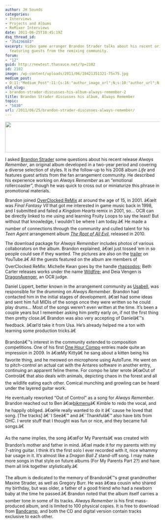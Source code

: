 ```yaml
---
author: JH Sounds
categories:
- Interviews
- Projects and Albums
- ReMixer Interviews
date: 2011-06-25T18:45:19Z
dsq_thread_id:
- "354296883"
excerpt: Video game arranger Brandon Strader talks about his recent original album
  featuring guests from the remixing community.
forum:
- "12"
guid: http://newtest.thasauce.net/?p=2102
id: 2102
image: /wp-content/uploads/2011/06/10421351321-75x75.jpg
medium_post:
- O:11:"Medium_Post":11:{s:16:"author_image_url";N;s:10:"author_url";N;s:11:"byline_name";N;s:12:"byline_email";N;s:10:"cross_link";N;s:2:"id";N;s:21:"follower_notification";N;s:7:"license";N;s:14:"publication_id";N;s:6:"status";N;s:3:"url";N;}
old_slug:
- brandon-strader-discusses-his-album-always-remember-2
title: Brandon Strader discusses his album, Always Remember
topic:
- "5830"
url: /2011/06/25/brandon-strader-discusses-always-remember/
---
```


[<img class="aligncenter size-full wp-image-2105" title="alwaysbanner" src="http://thasauce.net/wp-content/uploads/2011/06/alwaysbanner.png" alt="" width="550" height="100" srcset="http://thasauce.net/wp-content/uploads/2011/06/alwaysbanner.png 550w, http://thasauce.net/wp-content/uploads/2011/06/alwaysbanner-300x54.png 300w, http://thasauce.net/wp-content/uploads/2011/06/alwaysbanner-75x13.png 75w" sizes="(max-width: 550px) 100vw, 550px" />](http://thasauce.net/wp-content/uploads/2011/06/alwaysbanner.png)

I asked [Brandon Strader](http://remix.thasauce.net/mixer/brandon-strader/) some questions about his recent release _Always Remember_, an original album developed in a two-year period and covering a diverse selection of styles. It is the follow-up to his 2008 album _Life_ and features guest artists from the fan arrangement community. He described his experience working on _Always Remember_ as an &#8220;emotional rollercoaster&#8221;, though he was quick to cross out or miniaturize this phrase in promotional materials.

Brandon joined [OverClocked ReMix](http://ocremix.org/) at around the age of 15, in 2001. â€œIt was _Final Fantasy VII_ that got me interested in game music back in 1998, and I submitted and failed a _Kingdom Hearts_ remix in 2001, so&#8230; OCR can be directly linked to me using and learning Fruity Loops to say the least! But without that knowledge, I wouldn&#8217;t be where I am today.â€ He made a number of connections through the community and culled talent for his _Teen Agent_ arrangement album [_The Root of All Evil_](http://teenagent.ocremix.org/), released in 2010.

The download package for _Always Remember_ includes photos of various collaborators on the album. Brandon explained, â€œI just tossed &#8217;em in so people could see if they wanted. The pictures are also on the [trailer](http://www.youtube.com/watch?v=pZOFLrwZK0E) on YouTube.â€ All the guests featured on the album are members of OverClocked ReMix: Michelle Kwan goes by the handle [rhapsodos](http://ocremix.org/forums/member.php?u=24240); Beth Carter releases works under the name [Wildfire](http://ocremix.org/forums/member.php?u=11659); and Deia Vengen is [DragonAvenger](http://remix.thasauce.net/mixer/dragonavenger/), an OCR judge.

Daniel Lippert, better known in the arrangement community as [Usabell](http://ocremix.org/artist/4698/usa), was responsible for the drumming on _Always Remember_. Brandon had contacted him in the initial stages of development. â€œI had some ideas and sent him full MIDIs of the songs once they were written so he could play drums&#8230; Most of the songs weren&#8217;t even written at the time. It&#8217;s been a couple years but I remember asking him pretty early on, if not the first thing then pretty close.â€ Brandon was also very accepting of Danielâ€™s feedback. â€œI&#8217;d take it from Usa. He&#8217;s already helped me a ton with learning some production tricks.â€

Brandonâ€™s interest in the community extended to composition competitions. One of his first [One Hour Compo](http://compo.thasauce.net/compos/view/OHC) entries made quite an impression in 2009. In â€œMy Kittyâ€ he sang about a kitten being his favorite thing, and he meowed on microphone using AutoTune. He went on to pitch-control an actual cat with the Antares software in another entry, continuing an apparent feline theme. For compo he later wrote â€œOut of Controlâ€ that also deals with animals, depicting chaos in the forest and all the wildlife eating each other. Comical munching and growling can be heard under the layered guitar work.

He eventually reworked &#8220;Out of Control&#8221; as a song for _Always Remember_. Brandon reached out to Ben â€œ[bjkmenu](http://ocremix.org/forums/member.php?u=22760)â€ Kimble to redo the vocal, and he happily obliged. â€œHe really wanted to do it â€˜cause he loved that song. [The tracks] â€˜I Seeâ€™ and â€˜Thankfulâ€™ also have bits from OHC. I wrote stuff that I thought was fun or nice, and they became full songs.â€

As the name implies, the song â€œFor My Parentsâ€ was created with Brandon&#8217;s mother and father in mind. â€œI made it for my parents with my 7-string guitar. I think it&#8217;s the first solo I ever recorded with it, nice whammy bar usage in it. It&#8217;s almost like a _Dragon Ball Z_ stand-off song. I may make more songs in that style on future albums (For My Parents Part 2?) and have them all link together stylistically.â€

The album is dedicated to the memory of Brandonâ€™s great grandmother Maxine Strader, as well as Gregory Burr. He was â€œa cousin who shared my birthday, but was older, a father of a good friend who had a newborn baby at the time he passed.â€ Brandon noted that the album itself carries a somber tone in some of its tracks. _Always Remember_ is his first mass-produced album, and is limited to 100 physical copies. It is free to download from [Bandcamp](http://brandonstrader.bandcamp.com/), and both the CD and digital version contain tracks exclusive to each other.